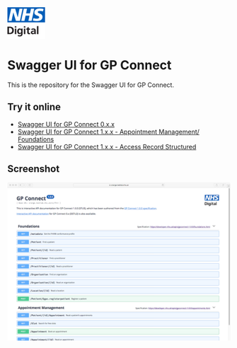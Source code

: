 <img src="common-files/nhs-digital-logo.png" height=72>

# Swagger UI for GP Connect

This is the repository for the Swagger UI for GP Connect.

## Try it online

- <a href="https://orange.testlab.nhs.uk/swagger/v0">Swagger UI for GP Connect 0.x.x</a>
- <a href="https://orange.testlab.nhs.uk/swagger/v1/appointments">Swagger UI for GP Connect 1.x.x - Appointment Management/ Foundations</a>
- <a href="https://orange.testlab.nhs.uk/swagger/v1/appointments">Swagger UI for GP Connect 1.x.x - Access Record Structured</a>

## Screenshot

<img src="common-files/swagger-screenshot.png">
